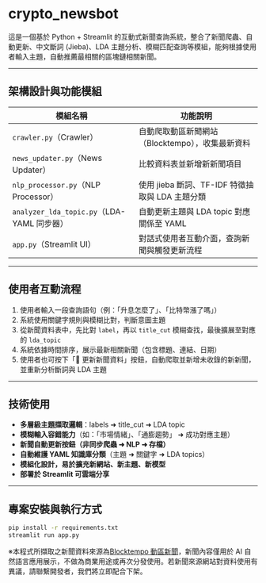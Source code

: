 # crypto_newsbot

這是一個基於 Python + Streamlit 的互動式新聞查詢系統，整合了新聞爬蟲、自動更新、中文斷詞 (Jieba)、LDA 主題分析、模糊匹配查詢等模組，能夠根據使用者輸入主題，自動推薦最相關的區塊鏈相關新聞。

---

## 架構設計與功能模組

| 模組名稱                                     | 功能說明                                         |
| -------------------------------------------- | ------------------------------------------------ |
| `crawler.py`（Crawler）                    | 自動爬取動區新聞網站（Blocktempo），收集最新資料 |
| `news_updater.py`（News Updater）          | 比較資料表並新增新新聞項目                       |
| `nlp_processor.py`（NLP Processor）        | 使用 jieba 斷詞、TF-IDF 特徵抽取與 LDA 主題分類  |
| `analyzer_lda_topic.py`（LDA-YAML 同步器） | 自動更新主題與 LDA topic 對應關係至 YAML         |
| `app.py`（Streamlit UI）                   | 對話式使用者互動介面，查詢新聞與觸發更新流程     |

---

## 使用者互動流程

1. 使用者輸入一段查詢語句（例：「升息怎麼了」、「比特幣漲了嗎」）
2. 系統使用關鍵字規則與模糊比對，判斷意圖主題
3. 從新聞資料表中，先比對 `label`，再以 `title_cut` 模糊查找，最後擴展至對應的 `lda_topic`
4. 系統依據時間排序，展示最新相關新聞（包含標題、連結、日期）
5. 使用者也可按下「📡 更新新聞資料」按鈕，自動爬取並新增未收錄的新新聞，並重新分析斷詞與 LDA 主題

---

## 技術使用

- **多層級主題擷取邏輯**：labels ➜ title_cut ➜ LDA topic
- **模糊輸入容錯能力**（如：「市場情緒」、「通膨趨勢」 ➜ 成功對應主題）
- **新聞自動更新按鈕（非同步爬蟲 ➜ NLP ➜ 存檔）**
- **自動維護 YAML 知識庫分類**（主題 ➜ 關鍵字 ➜ LDA topics）
- **模組化設計，易於擴充新網站、新主題、新模型**
- **部署於 Streamlit 可雲端分享**

---

## 專案安裝與執行方式

```bash
pip install -r requirements.txt
streamlit run app.py
```

※本程式所擷取之新聞資料來源為[Blocktempo 動區新聞](https://www.blocktempo.com/category/business/finance-market/)，新聞內容僅用於 AI 自然語言應用展示，不做為商業用途或再次分發使用。若新聞來源網站對資料使用有異議，請聯繫開發者，我們將立即配合下架。
